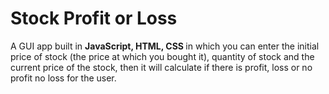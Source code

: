# Stock Profit or Loss

A GUI app built in <strong>JavaScript, HTML, CSS </strong>in which you can enter the initial price of stock (the price at which you bought it),
quantity  of stock and the current price of the stock, then it will calculate if there is profit, loss or no profit no loss for the user.
